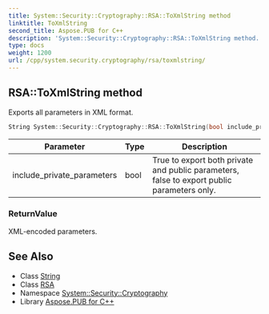 ```yaml
---
title: System::Security::Cryptography::RSA::ToXmlString method
linktitle: ToXmlString
second_title: Aspose.PUB for C++
description: 'System::Security::Cryptography::RSA::ToXmlString method. Exports all parameters in XML format in C++.'
type: docs
weight: 1200
url: /cpp/system.security.cryptography/rsa/toxmlstring/
---
```

## RSA::ToXmlString method


Exports all parameters in XML format.

```cpp
String System::Security::Cryptography::RSA::ToXmlString(bool include_private_parameters) override
```


| Parameter | Type | Description |
| --- | --- | --- |
| include_private_parameters | bool | True to export both private and public parameters, false to export public parameters only. |

### ReturnValue

XML-encoded parameters.

## See Also

* Class [String](../../../system/string/)
* Class [RSA](../)
* Namespace [System::Security::Cryptography](../../)
* Library [Aspose.PUB for C++](../../../)
